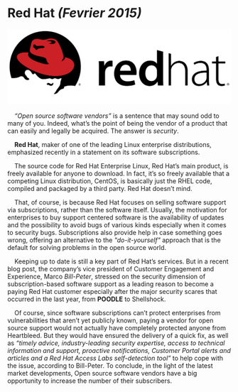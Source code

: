 # **Red Hat** *(Fevrier 2015)*

![](assets/redhatlogo.png)

&nbsp;&nbsp;&nbsp;&nbsp;*“Open source software vendors”* is a 
sentence that may sound odd to many of you. Indeed, what’s the point of being the vendor of a product that can easily and legally be acquired. The answer is *security*.

&nbsp;&nbsp;&nbsp;&nbsp;**Red Hat**, maker of one of the leading Linux enterprise distributions, emphasized recently in a statement on its software subscriptions.

&nbsp;&nbsp;&nbsp;&nbsp;The source code for Red Hat Enterprise Linux, Red Hat’s main product, is freely available for anyone to download. In fact, it’s so freely available that a competing Linux distribution, CentOS, is basically just the RHEL code, compiled and packaged by a third party. Red Hat doesn’t mind.

&nbsp;&nbsp;&nbsp;&nbsp;That, of course, is because Red Hat
focuses on selling software support
via subscriptions, rather than the software itself. Usually, the motivation for enterprises to buy support centered software is the availability of updates and the possibility to avoid bugs of various kinds especially when it comes to security bugs. Subscriptions also provide help in case something goes wrong, offering an alternative to the *"do-it-yourself"* approach that is the default for solving problems in the open source world.

&nbsp;&nbsp;&nbsp;&nbsp;Keeping up to date is still a key part of Red Hat’s services. But in a recent blog post, the company’s vice president of Customer Engagement and Experience, Marco *Bill-Peter*, stressed on the security dimension of subscription-based software support as a leading reason to become a paying Red Hat customer especially after the major security scares that occurred in the last year, from **POODLE** to Shellshock.

&nbsp;&nbsp;&nbsp;&nbsp;Of course, since software subscriptions can’t protect enterprises from vulnerabilities that aren’t yet publicly known, paying a vendor for open source support would not actually have completely protected anyone from Heartbleed. But they would have ensured the delivery of a quick fix, as well as *“timely advice, industry-leading security expertise, access to technical information and support, proactive notifications, Customer Portal alerts and articles and a Red Hat Access Labs self-detection tool”* to help cope with the issue, according to Bill-Peter.
To conclude, in the light of the latest market developments, Open source software vendors have a big opportunity to increase the number of their subscribers.